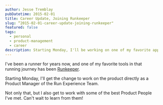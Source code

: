 ```yaml
---
author: Jesse Tremblay
pubDatetime: 2015-02-01
title: Career Update, Joining Runkeeper
slug: “2015-02-01-career-update-joining-runkeeper"
featured: false
tags:
  - personal
  - product-management
  - career
description: Starting Monday, I'll be working on one of my favorite apps...Runkeeper.
---
```

I've been a runner for years now, and one of my favorite tools in that running journey has been [Runkeeper](https://runkeeper.com/).

Starting Monday, I'll get the change to work on the product directly as a Product Manager of the Run Experience Team.

Not only that, but I also get to work with some of the best Product People I've met. Can't wait to learn from them!

